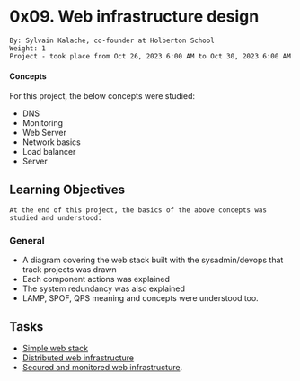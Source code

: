 # 0x09. Web infrastructure design
    By: Sylvain Kalache, co-founder at Holberton School
    Weight: 1
    Project - took place from Oct 26, 2023 6:00 AM to Oct 30, 2023 6:00 AM

#### Concepts
For this project, the below concepts were studied:

- DNS
- Monitoring
- Web Server
- Network basics
- Load balancer
- Server

## **Learning Objectives**
    At the end of this project, the basics of the above concepts was studied and understood:

### **General**
- A diagram covering the web stack built with the sysadmin/devops that track projects was drawn
- Each component actions was explained 
- The system redundancy was also explained
- LAMP, SPOF, QPS meaning and concepts were understood too.

## **Tasks**
- [Simple web stack](https://github.com/baydre/alx-system_engineering-devops/blob/master/0x09-web_infrastructure_design/concepts/0-simple_web_stack.md)
- [Distributed web infrastructure](https://github.com/baydre/alx-system_engineering-devops/blob/master/0x09-web_infrastructure_design/concepts/1-distributed_web_infrastructure.md)
- [Secured and monitored web infrastructure](https://github.com/baydre/alx-system_engineering-devops/blob/master/0x09-web_infrastructure_design/concepts/2-secured_and_monitored_web_infrastructure.md).